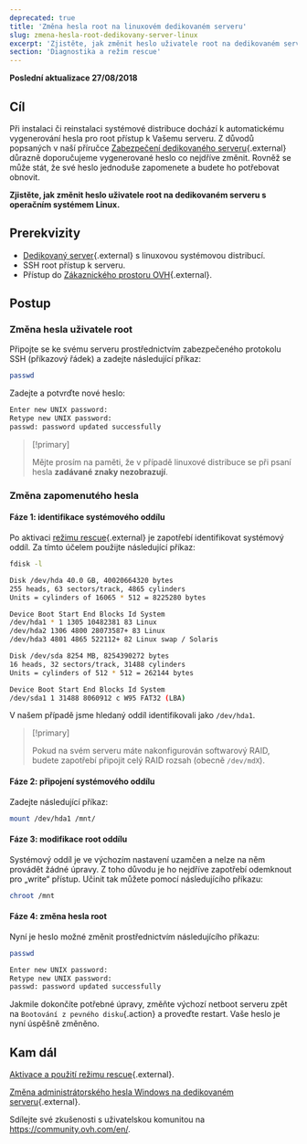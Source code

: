 ```yaml
---
deprecated: true
title: 'Změna hesla root na linuxovém dedikovaném serveru'
slug: zmena-hesla-root-dedikovany-server-linux
excerpt: 'Zjistěte, jak změnit heslo uživatele root na dedikovaném serveru s operačním systémem Linux'
section: 'Diagnostika a režim rescue'
---
```


**Poslední aktualizace 27/08/2018**

## Cíl

Při instalaci či reinstalaci systémové distribuce dochází k automatickému vygenerování hesla pro root přístup k Vašemu serveru. Z důvodů popsaných v naší příručce [Zabezpečení dedikovaného serveru](https://docs.ovh.com/cz/cs/dedicated/zabezpeceni-dedikovany-server/){.external} důrazně doporučujeme vygenerované heslo co nejdříve změnit. Rovněž se může stát, že své heslo jednoduše zapomenete a budete ho potřebovat obnovit.

**Zjistěte, jak změnit heslo uživatele root na dedikovaném serveru s operačním systémem Linux.**


## Prerekvizity

* [Dedikovaný server](https://www.ovh.cz/dedikovane_servery/){.external} s linuxovou systémovou distribucí.
* SSH root přístup k serveru.
* Přístup do [Zákaznického prostoru OVH](https://www.ovh.com/auth/?action=gotomanager&from=https://www.ovh.ie/&ovhSubsidiary=ie){.external}.


## Postup

### Změna hesla uživatele root

Připojte se ke svému serveru prostřednictvím zabezpečeného protokolu SSH (příkazový řádek) a zadejte následující příkaz:

```sh
passwd
```

Zadejte a potvrďte nové heslo:

```sh
Enter new UNIX password:
Retype new UNIX password:
passwd: password updated successfully
```

> [!primary]
>
> Mějte prosím na paměti, že v případě linuxové distribuce se při psaní hesla **zadávané znaky nezobrazují**.
>

### Změna zapomenutého hesla

#### Fáze 1: identifikace systémového oddílu

Po aktivaci [režimu rescue](https://docs.ovh.com/cz/cs/dedicated/ovh-rescue/){.external} je zapotřebí identifikovat systémový oddíl. Za tímto účelem použijte následující příkaz:

```sh
fdisk -l

Disk /dev/hda 40.0 GB, 40020664320 bytes
255 heads, 63 sectors/track, 4865 cylinders
Units = cylinders of 16065 * 512 = 8225280 bytes

Device Boot Start End Blocks Id System
/dev/hda1 * 1 1305 10482381 83 Linux
/dev/hda2 1306 4800 28073587+ 83 Linux
/dev/hda3 4801 4865 522112+ 82 Linux swap / Solaris

Disk /dev/sda 8254 MB, 8254390272 bytes
16 heads, 32 sectors/track, 31488 cylinders
Units = cylinders of 512 * 512 = 262144 bytes

Device Boot Start End Blocks Id System
/dev/sda1 1 31488 8060912 c W95 FAT32 (LBA)
```

V našem případě jsme hledaný oddíl identifikovali jako `/dev/hda1`. 

> [!primary]
>
> Pokud na svém serveru máte nakonfigurován softwarový RAID, budete zapotřebí připojit celý RAID rozsah (obecně `/dev/mdX`). 
>

#### Fáze 2: připojení systémového oddílu

Zadejte následující příkaz:

```sh
mount /dev/hda1 /mnt/
```

#### Fáze 3: modifikace root oddílu

Systémový oddíl je ve výchozím nastavení uzamčen a nelze na něm provádět žádné úpravy. Z toho důvodu je ho nejdříve zapotřebí odemknout pro „write“ přístup. Učinit tak můžete pomocí následujícího příkazu:

```sh
chroot /mnt
```

#### Fáze 4: změna hesla root

Nyní je heslo možné změnit prostřednictvím následujícího příkazu:

```sh
passwd

Enter new UNIX password:
Retype new UNIX password:
passwd: password updated successfully
```

Jakmile dokončíte potřebné úpravy, změňte výchozí netboot serveru zpět na `Bootování z pevného disku`{.action} a proveďte restart. Vaše heslo je nyní úspěšně změněno.


## Kam dál

[Aktivace a použití režimu rescue](https://docs.ovh.com/cz/cs/dedicated/ovh-rescue/){.external}.

[Změna administrátorského hesla Windows na dedikovaném serveru](https://docs.ovh.com/cz/cs/dedicated/zmena-hesla-admin-windows/){.external}.

Sdílejte své zkušenosti s uživatelskou komunitou na <https://community.ovh.com/en/>.